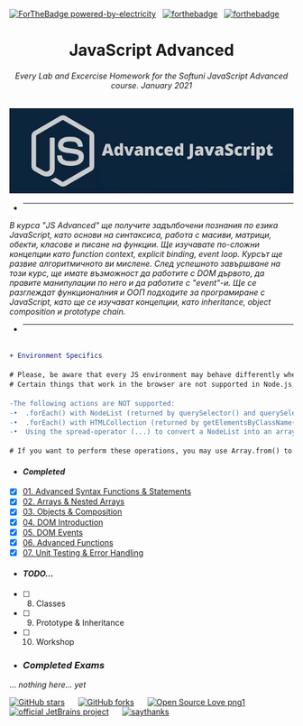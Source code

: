 [![ForTheBadge powered-by-electricity](http://ForTheBadge.com/images/badges/powered-by-electricity.svg)](http://ForTheBadge.com)
&nbsp;
[![forthebadge](https://forthebadge.com/images/badges/gluten-free.svg)](https://forthebadge.com)
&nbsp;
[![forthebadge](https://forthebadge.com/images/badges/60-percent-of-the-time-works-every-time.svg)](https://forthebadge.com)

<h1 align="center">JavaScript Advanced</h1>
<h6 align="center">Every Lab and Excercise Homework for the Softuni JavaScript Advanced course. January 2021</h6>

<p align="center">
    <a href="https://softuni.bg/trainings/3217/js-advanced-january-2021">
        <img src="advance_javascript.jpg"/>
    </a>
</p>

- <hr/>

_В курса "JS Advanced" ще получите задълбочени познания по езика JavaScript, като основи на синтаксиса, работа с масиви, матрици, обекти, класове и писане на функции. Ще изучавате по-сложни концепции като function context, explicit binding, event loop. Курсът ще развие алгоритмичното ви мислене. След успешното завършване на този курс, ще имате възможност да работите с DOM дървото, да правите манипулации по него и да работите с "event"-и. Ще се разглеждат функционалния и ООП подходите за програмиране с JavaScript, като ще се изучават концепции, като inheritance, object composition и prototype chain._

- <hr/>

```diff

+ Environment Specifics

# Please, be aware that every JS environment may behave differently when executing code. 
# Certain things that work in the browser are not supported in Node.js, which is the environment used by Judge.

-The following actions are NOT supported:
-•	.forEach() with NodeList (returned by querySelector() and querySelectorAll())
-•	.forEach() with HTMLCollection (returned by getElementsByClassName() and element.children)
-•	Using the spread-operator (...) to convert a NodeList into an array

# If you want to perform these operations, you may use Array.from() to first convert the collection into an array.


```

- <h4><i>Completed</i></h4>

- [x] [01. Advanced Syntax Functions & Statements](01%20Advanecd%20Syntax%20Functions%20and%20Statements)
- [x] [02. Arrays & Nested Arrays](02%20Arrays%20and%20Nested%20Arrays)
- [x] [03. Objects & Composition](03%20Objects%20and%20Composition)
- [x] [04. DOM Introduction](04%20DOM%20Introduction)
- [x] [05. DOM Events](05%20DOM%20Events)
- [x] [06. Advanced Functions](06%20Advanced%20Functions)
- [x] [07. Unit Testing & Error Handling](07%20Unit%20Testing%20&%20Error%20Handling)

- <h4><i>TODO...</i></h4>

- [ ] 08. Classes
- [ ] 09. Prototype & Inheritance
- [ ] 10. Workshop

- <h3><i>Completed Exams</i></h3>
... *nothing here... yet*


[![GitHub stars](https://img.shields.io/github/stars/Sineastra/JS-Advanced-January-2021.svg?style=social&label=Star&maxAge=2592000)](https://github.com/Sineastra/JS-Advanced-January-2021/stargazers)
&nbsp;&nbsp;&nbsp;&nbsp;
[![GitHub forks](https://img.shields.io/github/forks/Sineastra/JS-Advanced-January-2021.svg?style=social&label=Fork&maxAge=2592000)](https://github.com/Sineastra/JS-Advanced-January-2021/network/members)
&nbsp;&nbsp;&nbsp;&nbsp;
[![Open Source Love png1](https://badges.frapsoft.com/os/v1/open-source.png?v=103)](https://github.com/ellerbrock/open-source-badges/)
&nbsp;&nbsp;&nbsp;&nbsp;
[![official JetBrains project](http://jb.gg/badges/official.svg)](https://confluence.jetbrains.com/display/ALL/JetBrains+on+GitHub)
&nbsp;&nbsp;&nbsp;&nbsp;
[![saythanks](https://img.shields.io/badge/say-thanks-ff69b4.svg)](https://saythanks.io/to/lord.of.light.0002%40gmail.com)
&nbsp;&nbsp;&nbsp;&nbsp;
